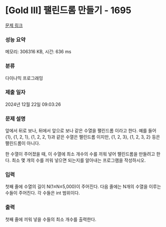 # [Gold III] 팰린드롬 만들기 - 1695 

[문제 링크](https://www.acmicpc.net/problem/1695) 

### 성능 요약

메모리: 306316 KB, 시간: 636 ms

### 분류

다이나믹 프로그래밍

### 제출 일자

2024년 12월 22일 09:03:26

### 문제 설명

<p>앞에서 뒤로 보나, 뒤에서 앞으로 보나 같은 수열을 팰린드롬 이라고 한다. 예를 들어 {1}, {1, 2, 1}, {1, 2, 2, 1}과 같은 수열은 팰린드롬 이지만, {1, 2, 3}, {1, 2, 3, 2} 등은 팰린드롬이 아니다.</p>
<p>한 수열이 주어졌을 때, 이 수열에 최소 개수의 수를 끼워 넣어 팰린드롬을 만들려고 한다. 최소 몇 개의 수를 끼워 넣으면 되는지를 알아내는 프로그램을 작성하시오.</p>

### 입력 

 <p>첫째 줄에 수열의 길이 N(1≤N≤5,000)이 주어진다. 다음 줄에는 N개의 수열을 이루는 수들이 주어진다. 각 수들은 int 범위이다.</p>

### 출력 

 <p>첫째 줄에 끼워 넣을 수들의 최소 개수를 출력한다.</p>


